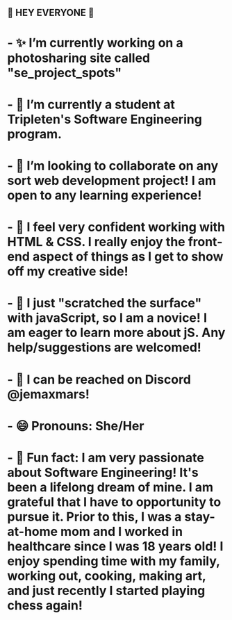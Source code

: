 ## 🎇 HEY EVERYONE 🎇


# - ✨ I’m currently working on a photosharing site called "se_project_spots"
# - 🌱 I’m currently a student at Tripleten's Software Engineering program.
# - 👯 I’m looking to collaborate on any sort web development project! I am open to any learning experience!
# - 💬 I feel very confident working with HTML & CSS. I really enjoy the front-end aspect of things as I get to show off my creative side!
# - 🤔 I just "scratched the surface" with javaScript, so I am a novice! I am eager to learn more about jS. Any help/suggestions are welcomed! 
# - 💌 I can be reached on Discord @jemaxmars!
# - 😄 Pronouns: She/Her
# - 💫 Fun fact: I am very passionate about Software Engineering! It's been a lifelong dream of mine. I am grateful that I have to opportunity to pursue it. Prior to this, I was a stay-at-home mom and I worked in healthcare since I was 18 years old! I enjoy spending time with my family, working out, cooking, making art, and just recently I started playing chess again!


